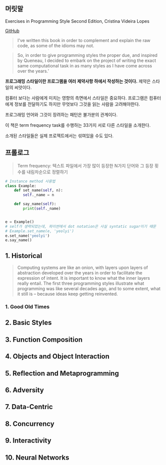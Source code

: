 
## 머릿말

Exercises in Programming Style Second Edition, Cristina Videira Lopes

[GitHub](https://github.com/crista/exercises-in-programming-style)

> I've written this book in order to complement and explain the raw code, as some of the idioms may not.

> So, in order to give programming styles the proper due, and inspired by Queneau, I decided to embark on the project of writing the exact same computational task in as many styles as I have come across over the years.’

**프로그래밍 스타일이란 프로그램을 여러 제약사항 하에서 작성하는 것이다.** 제약은 스타일의 씨앗이다.

컴퓨터 보다는 사람에게 미치는 영향의 측면에서 스타일은 중요하다. 프로그램은 컴퓨터에게 정보를 전달하기도 하지만 무엇보다 그것을 읽는 사람을 고려해야한다.

프로그래밍 언어와 그것이 장려하는 패턴은 불가분의 관계이다.

이 책은 term frequency task를 수행하는 33가지 서로 다른 스타일을 소개한다.

소개된 스타일들은 실제 프로젝트에서는 섞여있을 수도 있다.

## 프롤로그

> Term frequency: 텍스트 파일에서 가장 많이 등장한 N가지 단어와 그 등장 횟수를 내림차순으로 정렬하기

```py
# Instance method 사용법
class Example:
    def set_name(self, n):
        self._name = n

    def say_name(self):
        print(self._name)


e = Example()
# self가 생략되었는데, 파이썬에서 dot notation은 사실 syntatic sugar이기 때문
# Example.set_name(e, 'yeolyi')
e.set_name('yeolyi')
e.say_name()
```

## 1. Historical

> Computing systems are like an onion, with layers upon layers of abstraction developed over the years in order to facilitate the expression of intent. It is important to know what the inner layers really entail. The first three programming styles illustrate what programming was like several decades ago, and to some extent, what it still is – because ideas keep getting reinvented.

### 1. Good Old Times

## 2. Basic Styles

## 3. Function Composition

## 4. Objects and Object Interaction

## 5. Reflection and Metaprogramming

## 6. Adversity

## 7. Data-Centric

## 8. Concurrency

## 9. Interactivity

## 10. Neural Networks

